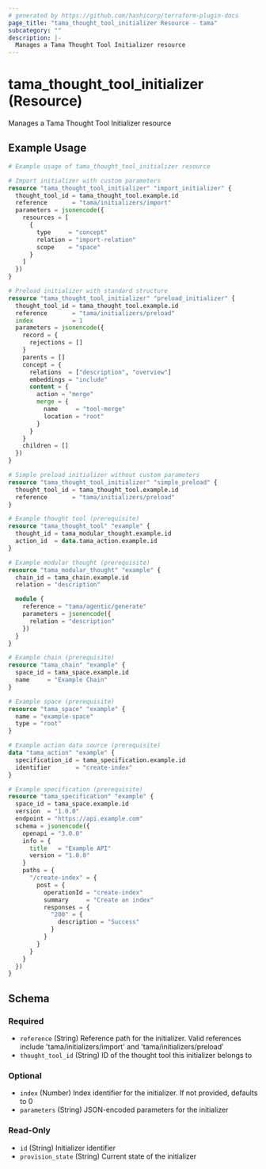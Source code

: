 ```yaml
---
# generated by https://github.com/hashicorp/terraform-plugin-docs
page_title: "tama_thought_tool_initializer Resource - tama"
subcategory: ""
description: |-
  Manages a Tama Thought Tool Initializer resource
---
```


# tama_thought_tool_initializer (Resource)

Manages a Tama Thought Tool Initializer resource

## Example Usage

```terraform
# Example usage of tama_thought_tool_initializer resource

# Import initializer with custom parameters
resource "tama_thought_tool_initializer" "import_initializer" {
  thought_tool_id = tama_thought_tool.example.id
  reference       = "tama/initializers/import"
  parameters = jsonencode({
    resources = [
      {
        type     = "concept"
        relation = "import-relation"
        scope    = "space"
      }
    ]
  })
}

# Preload initializer with standard structure
resource "tama_thought_tool_initializer" "preload_initializer" {
  thought_tool_id = tama_thought_tool.example.id
  reference       = "tama/initializers/preload"
  index           = 1
  parameters = jsonencode({
    record = {
      rejections = []
    }
    parents = []
    concept = {
      relations  = ["description", "overview"]
      embeddings = "include"
      content = {
        action = "merge"
        merge = {
          name     = "tool-merge"
          location = "root"
        }
      }
    }
    children = []
  })
}

# Simple preload initializer without custom parameters
resource "tama_thought_tool_initializer" "simple_preload" {
  thought_tool_id = tama_thought_tool.example.id
  reference       = "tama/initializers/preload"
}

# Example thought tool (prerequisite)
resource "tama_thought_tool" "example" {
  thought_id = tama_modular_thought.example.id
  action_id  = data.tama_action.example.id
}

# Example modular thought (prerequisite)
resource "tama_modular_thought" "example" {
  chain_id = tama_chain.example.id
  relation = "description"

  module {
    reference = "tama/agentic/generate"
    parameters = jsonencode({
      relation = "description"
    })
  }
}

# Example chain (prerequisite)
resource "tama_chain" "example" {
  space_id = tama_space.example.id
  name     = "Example Chain"
}

# Example space (prerequisite)
resource "tama_space" "example" {
  name = "example-space"
  type = "root"
}

# Example action data source (prerequisite)
data "tama_action" "example" {
  specification_id = tama_specification.example.id
  identifier       = "create-index"
}

# Example specification (prerequisite)
resource "tama_specification" "example" {
  space_id = tama_space.example.id
  version  = "1.0.0"
  endpoint = "https://api.example.com"
  schema = jsonencode({
    openapi = "3.0.0"
    info = {
      title   = "Example API"
      version = "1.0.0"
    }
    paths = {
      "/create-index" = {
        post = {
          operationId = "create-index"
          summary     = "Create an index"
          responses = {
            "200" = {
              description = "Success"
            }
          }
        }
      }
    }
  })
}
```

<!-- schema generated by tfplugindocs -->
## Schema

### Required

- `reference` (String) Reference path for the initializer. Valid references include 'tama/initializers/import' and 'tama/initializers/preload'
- `thought_tool_id` (String) ID of the thought tool this initializer belongs to

### Optional

- `index` (Number) Index identifier for the initializer. If not provided, defaults to 0
- `parameters` (String) JSON-encoded parameters for the initializer

### Read-Only

- `id` (String) Initializer identifier
- `provision_state` (String) Current state of the initializer
